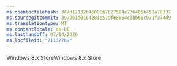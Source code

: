 ```yaml
---
ms.openlocfilehash: 347d12132b4e08867627594e736406b457a70337
ms.sourcegitcommit: 397961a0164281b579f68064c3bb66c071f374d9
ms.translationtype: MT
ms.contentlocale: de-DE
ms.lasthandoff: 07/14/2020
ms.locfileid: "71137769"
---
```

<span data-ttu-id="dbf24-101">Windows 8.x Store</span><span class="sxs-lookup"><span data-stu-id="dbf24-101">Windows 8.x Store</span></span>